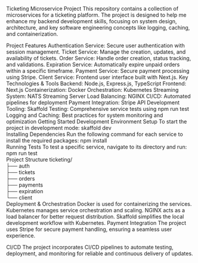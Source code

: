 Ticketing Microservice Project
This repository contains a collection of microservices for a ticketing platform. The project is designed to help me enhance my backend development skills, focusing on system design, architecture, and key software engineering concepts like logging, caching, and containerization.

Project Features
Authentication Service: Secure user authentication with session management.
Ticket Service: Manage the creation, updates, and availability of tickets.
Order Service: Handle order creation, status tracking, and validations.
Expiration Service: Automatically expire unpaid orders within a specific timeframe.
Payment Service: Secure payment processing using Stripe.
Client Service: Frontend user interface built with Next.js.
Key Technologies & Tools
Backend: Node.js, Express.js, TypeScript
Frontend: Next.js
Containerization: Docker
Orchestration: Kubernetes
Streaming System: NATS Streaming Server
Load Balancing: NGINX
CI/CD: Automated pipelines for deployment
Payment Integration: Stripe API
Development Tooling: Skaffold
Testing: Comprehensive service tests using npm run test
Logging and Caching: Best practices for system monitoring and optimization
Getting Started
Development Environment Setup
To start the project in development mode:
skaffold dev  
Installing Dependencies
Run the following command for each service to install the required packages:
npm install  
Running Tests
To test a specific service, navigate to its directory and run:
npm run test  
Project Structure
ticketing/  
├── auth  
├── tickets  
├── orders  
├── payments  
├── expiration  
└── client  
Deployment & Orchestration
Docker is used for containerizing the services.
Kubernetes manages service orchestration and scaling.
NGINX acts as a load balancer for better request distribution.
Skaffold simplifies the local development workflow with Kubernetes.
Payment Integration
The project uses Stripe for secure payment handling, ensuring a seamless user experience.

CI/CD
The project incorporates CI/CD pipelines to automate testing, deployment, and monitoring for reliable and continuous delivery of updates.

